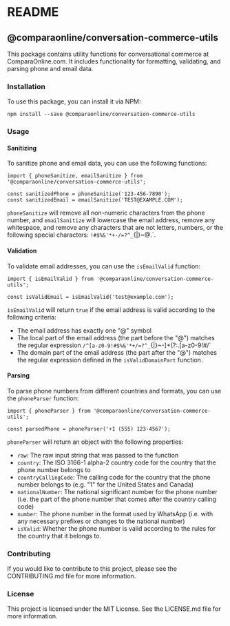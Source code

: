# README

## @comparaonline/conversation-commerce-utils

This package contains utility functions for conversational commerce at ComparaOnline.com. It includes functionality for formatting, validating, and parsing phone and email data.

### Installation

To use this package, you can install it via NPM:

```
npm install --save @comparaonline/conversation-commerce-utils
```

### Usage

#### Sanitizing

To sanitize phone and email data, you can use the following functions:

```
import { phoneSanitize, emailSanitize } from '@comparaonline/conversation-commerce-utils';

const sanitizedPhone = phoneSanitize('123-456-7890');
const sanitizedEmail = emailSanitize('TEST@EXAMPLE.COM');
```

`phoneSanitize` will remove all non-numeric characters from the phone number, and `emailSanitize` will lowercase the email address, remove any whitespace, and remove any characters that are not letters, numbers, or the following special characters: `!#$%&'*+-/=?^_`{|}~@.`.

#### Validation

To validate email addresses, you can use the `isEmailValid` function:

```
import { isEmailValid } from '@comparaonline/conversation-commerce-utils';

const isValidEmail = isEmailValid('test@example.com');
```

`isEmailValid` will return `true` if the email address is valid according to the following criteria:

- The email address has exactly one "@" symbol
- The local part of the email address (the part before the "@") matches the regular expression `/^[a-z0-9!#$%&'*+/=?^_`{|}~-]+(?:\.[a-z0-9!#$%&'*+/=?^_`{|}~-]+)\*$/`
- The domain part of the email address (the part after the "@") matches the regular expression defined in the `isValidDomainPart` function.

#### Parsing

To parse phone numbers from different countries and formats, you can use the `phoneParser` function:

```
import { phoneParser } from '@comparaonline/conversation-commerce-utils';

const parsedPhone = phoneParser('+1 (555) 123-4567');
```

`phoneParser` will return an object with the following properties:

- `raw`: The raw input string that was passed to the function
- `country`: The ISO 3166-1 alpha-2 country code for the country that the phone number belongs to
- `countryCallingCode`: The calling code for the country that the phone number belongs to (e.g. "1" for the United States and Canada)
- `nationalNumber`: The national significant number for the phone number (i.e. the part of the phone number that comes after the country calling code)
- `number`: The phone number in the format used by WhatsApp (i.e. with any necessary prefixes or changes to the national number)
- `isValid`: Whether the phone number is valid according to the rules for the country that it belongs to.

### Contributing

If you would like to contribute to this project, please see the CONTRIBUTING.md file for more information.

### License

This project is licensed under the MIT License. See the LICENSE.md file for more information.
